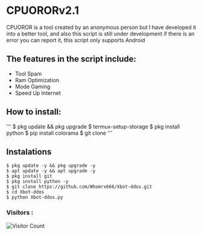# CPUORORv2.1
CPUOROR is a tool created by an anonymous person but I have developed it into a better tool, and also this script is still under development if there is an error you can report it, this script only supports Android 

## The features in the script include: 
- Tool Spam 
- Ram Optimization 
- Mode Gaming
- Speed Up Internet

## How to install: 
'''
$ pkg update && pkg upgrade
$ termux-setup-storage
$ pkg install python
$ pip install colorama
$ git clone
'''

## Instalations
```
$ pkg update -y && pkg upgrade -y
$ apt update -y && apt upgrade -y
$ pkg install git
$ pkg install python -y
$ git clone https://github.com/Whomrx666/Xbot-ddos.git
$ cd Xbot-ddos
$ python Xbot-ddos.py
```

### Visitors :
![Visitor Count](https://profile-counter.glitch.me/Xvenn-03/count.svg)
